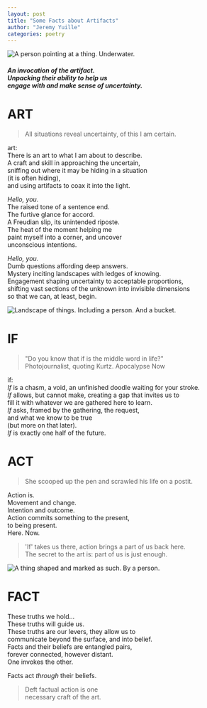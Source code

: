 ```yaml
---
layout: post
title: "Some Facts about Artifacts"
author: "Jeremy Yuille"
categories: poetry
---
```


![A person pointing at a thing. Underwater.](/archive/assets/images/artifacts-1.jpg)
##### An invocation of the artifact. <br />Unpacking their ability to help us <br />engage with and make sense of uncertainty.

# ART

> All situations reveal uncertainty, of this I am certain.

art:  
There is an art to what I am about to describe.  
A craft and skill in approaching the uncertain,  
sniffing out where it may be hiding in a situation  
(it is often hiding),  
and using artifacts to coax it into the light.

_Hello, you._  
The raised tone of a sentence end.  
The furtive glance for accord.  
A Freudian slip, its unintended riposte.  
The heat of the moment helping me  
paint myself into a corner, and uncover  
unconscious intentions.

_Hello, you._  
Dumb questions affording deep answers.  
Mystery inciting landscapes with ledges of knowing.  
Engagement shaping uncertainty to acceptable proportions,  
shifting vast sections of the unknown into invisible dimensions  
so that we can, at least, begin.

![Landscape of things. Including a person. And a bucket.](/archive/assets/images/artifacts-2.png)

# IF

> "Do you know that if is the middle word in life?" <br />Photojournalist, quoting Kurtz. Apocalypse Now

if:  
*If*  is a chasm, a void, an unfinished doodle waiting for your stroke.  
*If*  allows, but cannot make, creating a gap that invites us to  
fill it with whatever we are gathered here to learn.  
*If*  asks, framed by the gathering, the request,  
and what we know to be true  
(but more on that later).  
*If*  is exactly one half of the future.

# ACT

> She scooped up the pen and scrawled his life on a postit.

Action is.  
Movement and change.  
Intention and outcome.  
Action commits something to the present,  
to being present.  
Here. Now.

> 'If' takes us there, action brings a part of us back here. <br />The secret to the art is: part of us is just enough.

![A thing shaped and marked as such. By a person.](/archive/assets/images/artifacts-3.jpg)

# FACT

These truths we hold…  
These truths will guide us.  
These truths are our levers, they allow us to  
communicate beyond the surface, and into belief.  
Facts and their beliefs are entangled pairs,  
forever connected, however distant.  
One invokes the other.

Facts act _through_ their beliefs.

> Deft factual action is one  
> necessary craft of the art.